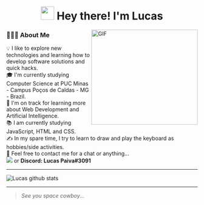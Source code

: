 <p align="center"> <h1 align="center"> <img src="https://media.giphy.com/media/hvRJCLFzcasrR4ia7z/giphy.gif" width="35px"> Hey there! I'm Lucas</h1> </p>


<img align="right" alt="GIF" src="https://64.media.tumblr.com/0db54d53e5a8e374ad13a4162e69093b/tumblr_mf5v1uX4Pn1rlzw9do1_500.gif" width="280" height="250" />

### 👨🏻‍💻 About Me

💡 I like to explore new technologies and learning how to develop software solutions and quick hacks.\
🎓 I'm currently studying Computer Science at PUC Minas - Campus Poços de Caldas - MG - Brazil.\
🌱 I'm on track for learning more about Web Development and Artificial Intelligence.\
📚 I am currently studying JavaScript, HTML and CSS.\
✍️ In my spare time, I try to learn to draw and play the keyboard as hobbies/side activities.\
💬 Feel free to contact me for a chat or anything...\
<a href="https://www.linkedin.com/in/lucas-de-souza-paiva-9629151b0/">![](https://img.shields.io/badge/LinkedIn-0077B5?style=for-the-badge&logo=linkedin&logoColor=white)</a> or **Discord: Lucas Paiva#3091** 
___
![Lucas github stats](https://github-readme-stats.vercel.app/api?username=lucasspaiva&show_icons=true&theme=onedark) 
___
> *See you space cowboy...*

